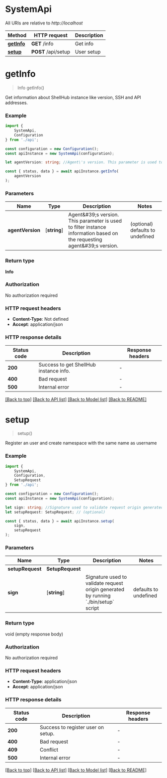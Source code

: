 # SystemApi

All URIs are relative to *http://localhost*

|Method | HTTP request | Description|
|------------- | ------------- | -------------|
|[**getInfo**](#getinfo) | **GET** /info | Get info|
|[**setup**](#setup) | **POST** /api/setup | User setup|

# **getInfo**
> Info getInfo()

Get information about ShellHub instance like version, SSH and API addresses.

### Example

```typescript
import {
    SystemApi,
    Configuration
} from './api';

const configuration = new Configuration();
const apiInstance = new SystemApi(configuration);

let agentVersion: string; //Agent\'s version. This parameter is used to filter instance information based on the requesting agent\'s version. (optional) (default to undefined)

const { status, data } = await apiInstance.getInfo(
    agentVersion
);
```

### Parameters

|Name | Type | Description  | Notes|
|------------- | ------------- | ------------- | -------------|
| **agentVersion** | [**string**] | Agent\&#39;s version. This parameter is used to filter instance information based on the requesting agent\&#39;s version. | (optional) defaults to undefined|


### Return type

**Info**

### Authorization

No authorization required

### HTTP request headers

 - **Content-Type**: Not defined
 - **Accept**: application/json


### HTTP response details
| Status code | Description | Response headers |
|-------------|-------------|------------------|
|**200** | Success to get ShellHub instance info. |  -  |
|**400** | Bad request |  -  |
|**500** | Internal error |  -  |

[[Back to top]](#) [[Back to API list]](../README.md#documentation-for-api-endpoints) [[Back to Model list]](../README.md#documentation-for-models) [[Back to README]](../README.md)

# **setup**
> setup()

Register an user and create namespace with the same name as username

### Example

```typescript
import {
    SystemApi,
    Configuration,
    SetupRequest
} from './api';

const configuration = new Configuration();
const apiInstance = new SystemApi(configuration);

let sign: string; //Signature used to validate request origin generated by running `./bin/setup` script (default to undefined)
let setupRequest: SetupRequest; // (optional)

const { status, data } = await apiInstance.setup(
    sign,
    setupRequest
);
```

### Parameters

|Name | Type | Description  | Notes|
|------------- | ------------- | ------------- | -------------|
| **setupRequest** | **SetupRequest**|  | |
| **sign** | [**string**] | Signature used to validate request origin generated by running &#x60;./bin/setup&#x60; script | defaults to undefined|


### Return type

void (empty response body)

### Authorization

No authorization required

### HTTP request headers

 - **Content-Type**: application/json
 - **Accept**: application/json


### HTTP response details
| Status code | Description | Response headers |
|-------------|-------------|------------------|
|**200** | Success to register user on setup. |  -  |
|**400** | Bad request |  -  |
|**409** | Conflict |  -  |
|**500** | Internal error |  -  |

[[Back to top]](#) [[Back to API list]](../README.md#documentation-for-api-endpoints) [[Back to Model list]](../README.md#documentation-for-models) [[Back to README]](../README.md)

